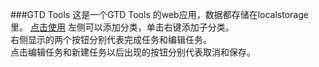 ###GTD Tools
这是一个GTD Tools 的web应用，数据都存储在localstorage里。
[点击使用](http://fiona23.github.io/GTD_todo_list/dist/index.html)
左侧可以添加分类，单击右键添加子分类。  
右侧显示的两个按钮分别代表完成任务和编辑任务。  
点击编辑任务和新建任务以后出现的按钮分别代表取消和保存。
